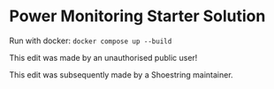 # Power Monitoring Starter Solution
Run with docker: `docker compose up --build`

This edit was made by an unauthorised public user!

This edit was subsequently made by a Shoestring maintainer.
